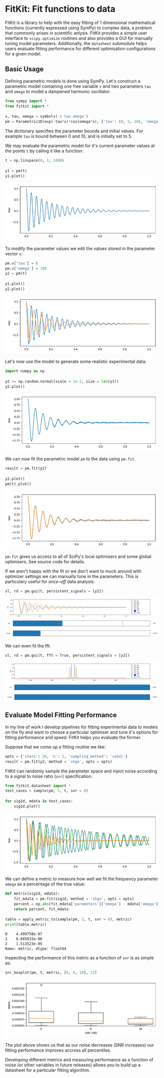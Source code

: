 # FitKit: Fit functions to data

FitKit is a library to help with the easy fitting of 1 dimensional mathematical
functions (currently expressed using SymPy) to complex data, a problem that
commonly arises in scientific anlysis. FitKit provides a simple user interface
to `scipy.optimize` routines and also provides a GUI for manually tuning
model parameters. Additionally, the `datasheet` submodule helps users evaluate
fitting performance for different optimisation configurations for a given model.

## Basic Usage
Defining parametric models is done using SymPy. Let's construct a parametric model
containing one free variable `x` and two parameters `tau` and `omega` to model a
dampened harmonic oscillator:
```python
from sympy import *
from fitkit import *

x, tau, omega = symbols('x tau omega')
pm = Parametric1D(exp(-tau*x)*cos(omega*x), {'tau': (0, 5, 10), 'omega': (100, 150, 200)})
```
The dictionary specifies the parameter bounds and initial values. For example `tau`
is bound between 0 and 10, and is initially set to 5.

We may evaluate the parametric model for it's current parameter values at the
points `t` by calling it like a function:
```python
t = np.linspace(0, 1, 1000)

y1 = pm(t)
y1.plot()
```
![alt text](example/y1.png)

To modify the parameter values we edit the values stored in the parameter vector `v`:
```python
pm.v['tau'] = 8
pm.v['omega'] = 100
y2 = pm(t)

y1.plot()
y2.plot()
```
![alt text](example/y1_and_y2.png)

Let's now use the model to generate some realistic experimental data:
```python
import numpy as np

y2 += np.random.normal(scale = 1e-2, size = len(y1))
y2.plot()
```
![alt text](example/y2_noisy.png)

We can now fit the parametric model `pm` to the data using `pm.fit`.
```python
result = pm.fit(y2)

y2.plot()
pm(t).plot()
```
![alt text](example/y2_fitted.png)

`pm.fit` gives us access to all of SciPy's local optimisers and some global
optimisers. See source code for details.

If we aren't happy with the fit or we don't want to muck around with optimizer
settings we can manually tune in the parameters. This is particulary useful for
*once-off* data analysis:
```python
sl, rd = pm.gui(t, persistent_signals = [y2])
```
![alt text](example/gui.png)

We can even fit the fft:
```python
sl, rd = pm.gui(t, fft = True, persistent_signals = [y2])
```
![alt text](example/gui_fft.png)

## Evaluate Model Fitting Performance
In my line of work I develop pipelines for fitting experimental data to models on
the fly and want to choose a particular optimiser and tune it's options for
fitting performance and speed. FitKit helps you evaluate the former.

Suppose that we come up a fitting routine we like:
```python
opts = {'iters': 50, 'n': 2, 'sampling_method': 'sobol'}
result = pm.fit(y2, method = 'shgo', opts = opts)
```

FitKit can randomly sample the parameter space and inject noise according to a
signal to noise ratio (`snr`) specification:
```python
from fitkit.datasheet import *
test_cases = sample(pm, 3, t, snr = 8)

for sig1d, mdata in test_cases:
    sig1d.plot()
```
![alt text](example/sampled.png)

We can define a metric to measure how well we fit the frequency parameter `omega`
as a percentage of the true value:
```python
def metric(sig1d, mdata):
    fit_mdata = pm.fit(sig1d, method = 'shgo', opts = opts)
    percent = np.abs(fit_mdata['parameters']['omega'] - mdata['omega'])/mdata['omega']
    return percent, fit_mdata

table = apply_metric_to(sample(pm, 3, t, snr = 8), metric)
print(table.metric)
```

```
0    4.499758e-07
1    6.885015e-06
2    1.513523e-05
Name: metric, dtype: float64
```

Inspecting the performance of this metric as a function of `snr` is as simple as:
```python
snr_boxplot(pm, t, metric, [6, 8, 10], 12)
```
![alt text](example/snr_boxplot.png)

The plot above shows us that as our noise decreases (SNR increases) our fitting
performance improves accross all percentiles.

Developing different metrics and measuring performance as a function of noise
(or other variables in future releases) allows you to build up a datasheet for
a particular fitting algorithm.
